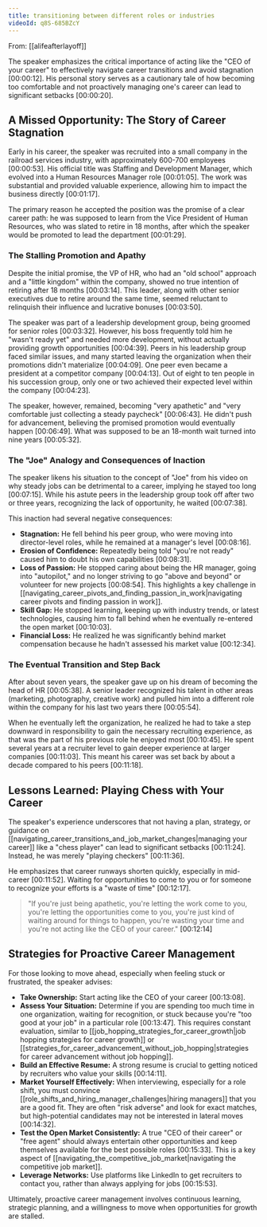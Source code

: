 ```yaml
---
title: transitioning between different roles or industries
videoId: q8S-685BZcY
---
```


From: [[alifeafterlayoff]] <br/> 

The speaker emphasizes the critical importance of acting like the "CEO of your career" to effectively navigate career transitions and avoid stagnation <a class="yt-timestamp" data-t="00:00:12">[00:00:12]</a>. His personal story serves as a cautionary tale of how becoming too comfortable and not proactively managing one's career can lead to significant setbacks <a class="yt-timestamp" data-t="00:00:20">[00:00:20]</a>.

## A Missed Opportunity: The Story of Career Stagnation

Early in his career, the speaker was recruited into a small company in the railroad services industry, with approximately 600-700 employees <a class="yt-timestamp" data-t="00:00:53">[00:00:53]</a>. His official title was Staffing and Development Manager, which evolved into a Human Resources Manager role <a class="yt-timestamp" data-t="00:01:05">[00:01:05]</a>. The work was substantial and provided valuable experience, allowing him to impact the business directly <a class="yt-timestamp" data-t="00:01:17">[00:01:17]</a>.

The primary reason he accepted the position was the promise of a clear career path: he was supposed to learn from the Vice President of Human Resources, who was slated to retire in 18 months, after which the speaker would be promoted to lead the department <a class="yt-timestamp" data-t="00:01:29">[00:01:29]</a>.

### The Stalling Promotion and Apathy

Despite the initial promise, the VP of HR, who had an "old school" approach and a "little kingdom" within the company, showed no true intention of retiring after 18 months <a class="yt-timestamp" data-t="00:03:14">[00:03:14]</a>. This leader, along with other senior executives due to retire around the same time, seemed reluctant to relinquish their influence and lucrative bonuses <a class="yt-timestamp" data-t="00:03:50">[00:03:50]</a>.

The speaker was part of a leadership development group, being groomed for senior roles <a class="yt-timestamp" data-t="00:03:32">[00:03:32]</a>. However, his boss frequently told him he "wasn't ready yet" and needed more development, without actually providing growth opportunities <a class="yt-timestamp" data-t="00:04:39">[00:04:39]</a>. Peers in his leadership group faced similar issues, and many started leaving the organization when their promotions didn't materialize <a class="yt-timestamp" data-t="00:04:09">[00:04:09]</a>. One peer even became a president at a competitor company <a class="yt-timestamp" data-t="00:04:13">[00:04:13]</a>. Out of eight to ten people in his succession group, only one or two achieved their expected level within the company <a class="yt-timestamp" data-t="00:04:23">[00:04:23]</a>.

The speaker, however, remained, becoming "very apathetic" and "very comfortable just collecting a steady paycheck" <a class="yt-timestamp" data-t="00:06:43">[00:06:43]</a>. He didn't push for advancement, believing the promised promotion would eventually happen <a class="yt-timestamp" data-t="00:06:49">[00:06:49]</a>. What was supposed to be an 18-month wait turned into nine years <a class="yt-timestamp" data-t="00:05:32">[00:05:32]</a>.

### The "Joe" Analogy and Consequences of Inaction

The speaker likens his situation to the concept of "Joe" from his video on why steady jobs can be detrimental to a career, implying he stayed too long <a class="yt-timestamp" data-t="00:07:15">[00:07:15]</a>. While his astute peers in the leadership group took off after two or three years, recognizing the lack of opportunity, he waited <a class="yt-timestamp" data-t="00:07:38">[00:07:38]</a>.

This inaction had several negative consequences:
*   **Stagnation:** He fell behind his peer group, who were moving into director-level roles, while he remained at a manager's level <a class="yt-timestamp" data-t="00:08:16">[00:08:16]</a>.
*   **Erosion of Confidence:** Repeatedly being told "you're not ready" caused him to doubt his own capabilities <a class="yt-timestamp" data-t="00:08:31">[00:08:31]</a>.
*   **Loss of Passion:** He stopped caring about being the HR manager, going into "autopilot," and no longer striving to go "above and beyond" or volunteer for new projects <a class="yt-timestamp" data-t="00:08:54">[00:08:54]</a>. This highlights a key challenge in [[navigating_career_pivots_and_finding_passion_in_work|navigating career pivots and finding passion in work]].
*   **Skill Gap:** He stopped learning, keeping up with industry trends, or latest technologies, causing him to fall behind when he eventually re-entered the open market <a class="yt-timestamp" data-t="00:10:03">[00:10:03]</a>.
*   **Financial Loss:** He realized he was significantly behind market compensation because he hadn't assessed his market value <a class="yt-timestamp" data-t="00:12:34">[00:12:34]</a>.

### The Eventual Transition and Step Back

After about seven years, the speaker gave up on his dream of becoming the head of HR <a class="yt-timestamp" data-t="00:05:38">[00:05:38]</a>. A senior leader recognized his talent in other areas (marketing, photography, creative work) and pulled him into a different role within the company for his last two years there <a class="yt-timestamp" data-t="00:05:54">[00:05:54]</a>.

When he eventually left the organization, he realized he had to take a step downward in responsibility to gain the necessary recruiting experience, as that was the part of his previous role he enjoyed most <a class="yt-timestamp" data-t="00:10:45">[00:10:45]</a>. He spent several years at a recruiter level to gain deeper experience at larger companies <a class="yt-timestamp" data-t="00:11:03">[00:11:03]</a>. This meant his career was set back by about a decade compared to his peers <a class="yt-timestamp" data-t="00:11:18">[00:11:18]</a>.

## Lessons Learned: Playing Chess with Your Career

The speaker's experience underscores that not having a plan, strategy, or guidance on [[navigating_career_transitions_and_job_market_changes|managing your career]] like a "chess player" can lead to significant setbacks <a class="yt-timestamp" data-t="00:11:24">[00:11:24]</a>. Instead, he was merely "playing checkers" <a class="yt-timestamp" data-t="00:11:36">[00:11:36]</a>.

He emphasizes that career runways shorten quickly, especially in mid-career <a class="yt-timestamp" data-t="00:11:52">[00:11:52]</a>. Waiting for opportunities to come to you or for someone to recognize your efforts is a "waste of time" <a class="yt-timestamp" data-t="00:12:17">[00:12:17]</a>.

> "If you're just being apathetic, you're letting the work come to you, you're letting the opportunities come to you, you're just kind of waiting around for things to happen, you're wasting your time and you're not acting like the CEO of your career." <a class="yt-timestamp" data-t="00:12:14">[00:12:14]</a>

## Strategies for Proactive Career Management

For those looking to move ahead, especially when feeling stuck or frustrated, the speaker advises:

*   **Take Ownership:** Start acting like the CEO of your career <a class="yt-timestamp" data-t="00:13:08">[00:13:08]</a>.
*   **Assess Your Situation:** Determine if you are spending too much time in one organization, waiting for recognition, or stuck because you're "too good at your job" in a particular role <a class="yt-timestamp" data-t="00:13:47">[00:13:47]</a>. This requires constant evaluation, similar to [[job_hopping_strategies_for_career_growth|job hopping strategies for career growth]] or [[strategies_for_career_advancement_without_job_hopping|strategies for career advancement without job hopping]].
*   **Build an Effective Resume:** A strong resume is crucial to getting noticed by recruiters who value your skills <a class="yt-timestamp" data-t="00:14:11">[00:14:11]</a>.
*   **Market Yourself Effectively:** When interviewing, especially for a role shift, you must convince [[role_shifts_and_hiring_manager_challenges|hiring managers]] that you are a good fit. They are often "risk adverse" and look for exact matches, but high-potential candidates may not be interested in lateral moves <a class="yt-timestamp" data-t="00:14:32">[00:14:32]</a>.
*   **Test the Open Market Consistently:** A true "CEO of their career" or "free agent" should always entertain other opportunities and keep themselves available for the best possible roles <a class="yt-timestamp" data-t="00:15:33">[00:15:33]</a>. This is a key aspect of [[navigating_the_competitive_job_market|navigating the competitive job market]].
*   **Leverage Networks:** Use platforms like LinkedIn to get recruiters to contact you, rather than always applying for jobs <a class="yt-timestamp" data-t="00:15:53">[00:15:53]</a>.

Ultimately, proactive career management involves continuous learning, strategic planning, and a willingness to move when opportunities for growth are stalled.